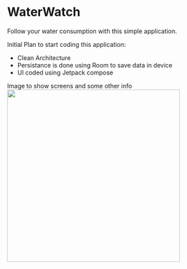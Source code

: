 # WaterWatch
Follow your water consumption with this simple application.

Initial Plan to start coding this application:
- Clean Architecture
- Persistance is done using Room to save data in device
- UI coded using Jetpack compose

Image to show screens and some other info
<img src="https://user-images.githubusercontent.com/16851195/220380450-4640b5b5-102e-4818-9b71-f9e96a8e92a3.jpg" width="whatever" height="400">
